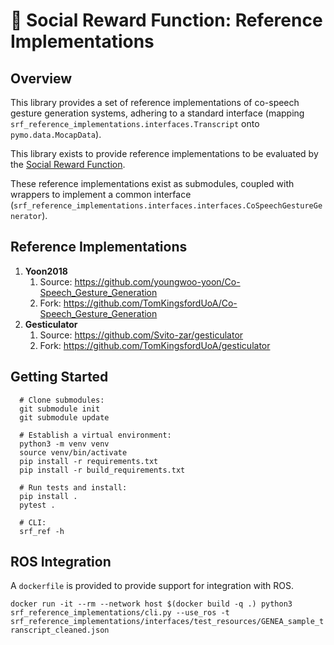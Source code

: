 # :closed_book: Social Reward Function: Reference Implementations

## Overview

This library provides a set of reference implementations of co-speech gesture generation systems, adhering to a standard
interface (mapping `srf_reference_implementations.interfaces.Transcript` onto `pymo.data.MocapData`).

This library exists to provide reference implementations to be evaluated by the [Social Reward Function](https://github.com/TomKingsfordUoA/social-reward-function).

These reference implementations exist as submodules, coupled with wrappers to implement a common interface 
(`srf_reference_implementations.interfaces.interfaces.CoSpeechGestureGenerator`).

## Reference Implementations

1. __Yoon2018__ 
   1. Source: https://github.com/youngwoo-yoon/Co-Speech_Gesture_Generation
   2. Fork: https://github.com/TomKingsfordUoA/Co-Speech_Gesture_Generation
2. __Gesticulator__
   1. Source: https://github.com/Svito-zar/gesticulator
   2. Fork: https://github.com/TomKingsfordUoA/gesticulator

## Getting Started

      # Clone submodules:
      git submodule init
      git submodule update
   
      # Establish a virtual environment:
      python3 -m venv venv
      source venv/bin/activate
      pip install -r requirements.txt
      pip install -r build_requirements.txt
   
      # Run tests and install:
      pip install . 
      pytest .
   
      # CLI:
      srf_ref -h

## ROS Integration

A `dockerfile` is provided to provide support for integration with ROS.

`docker run -it --rm --network host $(docker build -q .) python3 srf_reference_implementations/cli.py --use_ros -t srf_reference_implementations/interfaces/test_resources/GENEA_sample_transcript_cleaned.json`
